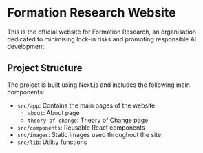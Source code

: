 # Formation Research Website

This is the official website for Formation Research, an organisation dedicated to minimising lock-in risks and promoting responsible AI development.

## Project Structure

The project is built using Next.js and includes the following main components:

- `src/app`: Contains the main pages of the website
  - `about`: About page
  - `theory-of-change`: Theory of Change page
- `src/components`: Reusable React components
- `src/images`: Static images used throughout the site
- `src/lib`: Utility functions

